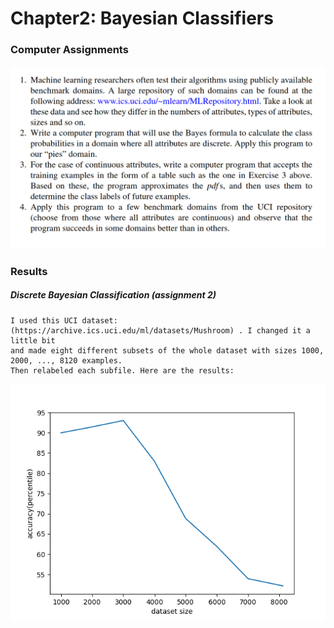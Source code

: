 # Chapter2: Bayesian Classifiers
### Computer Assignments

![Assignments](assignmentdefinitions/assignments.png)

### Results
##### Discrete Bayesian Classification (assignment 2)
	I used this UCI dataset: (https://archive.ics.uci.edu/ml/datasets/Mushroom) . I changed it a little bit
	and made eight different subsets of the whole dataset with sizes 1000, 2000, ..., 8120 examples. 
	Then relabeled each subfile. Here are the results: 
![graph](assignmentdefinitions/plot.png)

